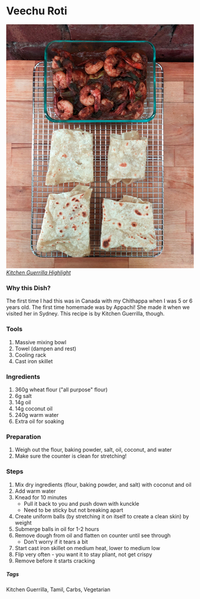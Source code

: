 # Veechu Roti
![Veechu Roti and Uraippu Shrimp](../images/veechu-roti.jpg)
[*Kitchen Guerrilla Highlight*](https://www.instagram.com/s/aGlnaGxpZ2h0OjE3ODU1Njc3NTk0Njc4NjM5?igshid=u9rd2tywgmy5&story_media_id=2197781447130298582)

### Why this Dish?
The first time I had this was in Canada with my Chithappa when I was 5 or 6 years old. The first time homemade was by Appachi! She made it when we visited her in Sydney. This recipe is by Kitchen Guerrilla, though.

### Tools
1. Massive mixing bowl
1. Towel (dampen and rest)
1. Cooling rack
1. Cast iron skillet

### Ingredients
1. 360g wheat flour ("all purpose" flour)
1. 6g salt
1. 14g oil
1. 14g coconut oil
1. 240g warm water
1. Extra oil for soaking

### Preparation
1. Weigh out the flour, baking powder, salt, oil, coconut, and water
1. Make sure the counter is clean for stretching!

### Steps
1. Mix dry ingredients (flour, baking powder, and salt) with coconut and oil
1. Add warm water
1. Knead for 10 minutes
    * Pull it back to you and push down with kunckle
    * Need to be sticky but not breaking apart
1. Create uniform balls (by stretching it on itself to create a clean skin) by weight
1. Submerge balls in oil for 1-2 hours
1. Remove dough from oil and flatten on counter until see through 
    * Don't worry if it tears a bit
1. Start cast iron skillet on medium heat, lower to medium low
1. Flip very often - you want it to stay pliant, not get crispy
1. Remove before it starts cracking


##### Tags
Kitchen Guerrilla, Tamil, Carbs, Vegetarian